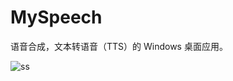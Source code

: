 # MySpeech
语音合成，文本转语音（TTS）的 Windows 桌面应用。





![ss](https://github.com/xiaofeismart/MySpeech/assets/66996917/a24e7a50-f637-4118-8d03-be181607d03f)
